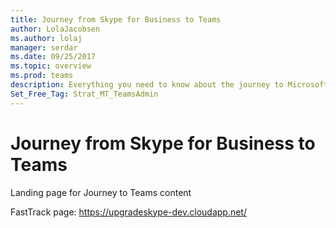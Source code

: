 ```yaml
---
title: Journey from Skype for Business to Teams
author: LolaJacobsen
ms.author: lolaj
manager: serdar
ms.date: 09/25/2017
ms.topic: overview
ms.prod: teams
description: Everything you need to know about the journey to Microsoft Teams from Skype for Business Online.
Set_Free_Tag: Strat_MT_TeamsAdmin
---
```


Journey from Skype for Business to Teams
========================================

Landing page for Journey to Teams content

FastTrack page: https://upgradeskype-dev.cloudapp.net/




